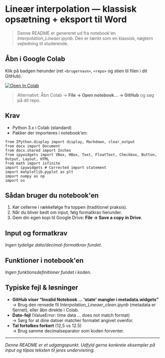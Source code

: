 # Lineær interpolation — klassisk opsætning + eksport til Word

> Denne README er genereret ud fra notebook'en *Interpolation_Lineaer.ipynb*. Den er tænkt som en klassisk, nøgtern vejledning til studerende.

## Åbn i Google Colab
Klik på badgen herunder (ret `<brugernavn>`, `<repo>` og stien til filen i dit GitHub).

[![Open In Colab](https://colab.research.google.com/assets/colab-badge.svg)](
https://colab.research.google.com/github/<brugernavn>/<repo>/blob/main/Interpolation_Lineaer_clean.ipynb
)

> Alternativt: Åbn Colab → **File → Open notebook… → GitHub** og søg på dit repo.

## Krav
- Python 3.x i Colab (standard)
- Pakker der importeres i notebook'en:
```
from IPython.display import display, Markdown, clear_output
from docx import Document
from docx.shared import Inches
from ipywidgets import VBox, HBox, Text, FloatText, Checkbox, Button, Output, Layout, HTML
from math import isfinite
import ipywidgets # Corrected import statement
import matplotlib.pyplot as plt
import numpy as np
import os
```

## Sådan bruger du notebook'en
1. Kør cellerne i rækkefølge fra toppen (traditionel praksis).
2. Når du bliver bedt om input, følg formatkrav herunder.
3. Gem din egen kopi til Google Drive: **File → Save a copy in Drive**.

## Input og formatkrav
_Ingen tydelige dato/decimal-formatkrav fundet._

## Funktioner i notebook'en
_Ingen funktionsdefinitioner fundet i koden._

## Typiske fejl & løsninger
- **GitHub viser “Invalid Notebook … 'state' mangler i metadata.widgets”**  
  → Brug den rensede fil *Interpolation_Lineaer_clean.ipynb* (metadata er fjernet), eller åbn direkte i Colab.
- **Dato-fejl** (ValueError: time data ... does not match format)  
  → Sørg for at dine datoer matcher formatet angivet ovenfor.
- **Tal fortolkes forkert** (12,5 vs 12.5)  
  → Brug samme decimalseparator som koden forventer.

---

*Denne README er et udgangspunkt. Udfyld gerne konkrete eksempler på input og tilpas teksten til jeres undervisning.*
